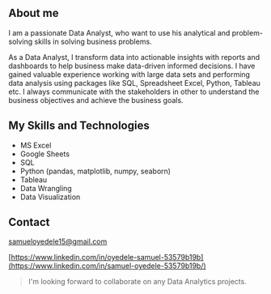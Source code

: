 ## About me

I am a passionate Data Analyst, who want to use his analytical and problem-solving skills in solving business problems.

As a Data Analyst, I transform data into actionable insights with reports and dashboards to help business make data-driven informed decisions. I have gained valuable experience working with large data sets and performing data analysis using packages like SQL, Spreadsheet Excel, Python, Tableau etc. I always communicate with the stakeholders in other to understand the business objectives and achieve the business goals.

## My Skills and Technologies
* MS Excel
* Google Sheets
* SQL
* Python (pandas, matplotlib, numpy, seaborn)
* Tableau
* Data Wrangling
* Data Visualization

## Contact

samueloyedele15@gmail.com

[https://www.linkedin.com/in/oyedele-samuel-53579b19b](https://www.linkedin.com/in/samuel-oyedele-53579b19b/)

> I'm looking forward to collaborate on any Data Analytics projects.

